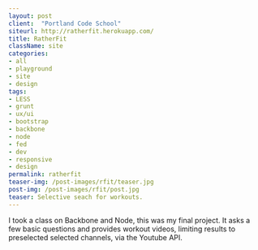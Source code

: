 ```yaml
---
layout: post
client:  "Portland Code School"
siteurl: http://ratherfit.herokuapp.com/
title: RatherFit 
className: site
categories: 
- all
- playground
- site
- design
tags:
- LESS
- grunt
- ux/ui
- bootstrap
- backbone
- node
- fed
- dev
- responsive
- design
permalink: ratherfit
teaser-img: /post-images/rfit/teaser.jpg
post-img: /post-images/rfit/post.jpg
teaser: Selective seach for workouts. 
---
```

I took a class on Backbone and Node, this was my final project. It asks a few basic questions and provides workout videos, limiting results to preselected selected channels, via the Youtube API.